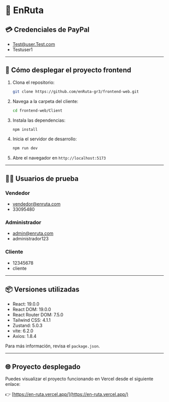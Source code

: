 # 🚀 EnRuta   


## 💳 Credenciales de PayPal
* Test@user.Test.com
* Testuser1

---

## 🚀 Cómo desplegar el proyecto frontend

1. Clona el repositorio:
   ```bash
   git clone https://github.com/enRuta-gr3/frontend-web.git
   ```

2. Navega a la carpeta del cliente:
   ```bash
   cd frontend-web/Client
   ```

3. Instala las dependencias:
   ```bash
   npm install
   ```

4. Inicia el servidor de desarrollo:
   ```bash
   npm run dev
   ```

5. Abre el navegador en `http://localhost:5173`

---

## 🧑‍💻 Usuarios de prueba

### Vendedor
* vendedor@enruta.com
* 33095480

### Administrador
* admin@enruta.com
* administrador123

### Cliente
* 12345678
* cliente

---

## 📦 Versiones utilizadas

* React: 19.0.0
* React DOM: 19.0.0
* React Router DOM: 7.5.0
* Tailwind CSS: 4.1.1
* Zustand: 5.0.3
* vite: 6.2.0
* Axios: 1.8.4

Para más información, revisa el `package.json`.

---

## 🌐 Proyecto desplegado

Puedes visualizar el proyecto funcionando en Vercel desde el siguiente enlace:

👉 [https://en-ruta.vercel.app/](https://en-ruta.vercel.app/)
